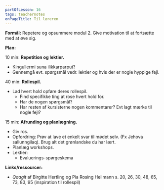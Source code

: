 ```yaml
---
partOfLesson: 16
tags: teachernotes
onPageTitle: Til læreren
---
```

**Formål:** Repetere og opsummere modul 2. Give motivation til at fortsætte med at øve sig.

**Plan:**

10 min: **Repetition og lektier.**

- Kingullermi suna ilikkarparput?
- Gennemgå evt. spørgsmål vedr. lektier og hvis der er nogle hyppige fejl.

40 min: **Rollespil.**

- Lad hvert hold opføre deres rollespil.
    - Find specifikke ting at rose hvert hold for.
    - Har de nogen spørgsmål?
    - Har resten af kursisterne nogen kommentarer? Evt lagt mærke til nogle fejl?

15 min: **Afrunding og planlægning.**

- Giv ros.
- Opfordring: Prøv at lave et enkelt svar til mødet selv. (Fx Jehova sallunngilaq). Brug alt det grønlandske du har lært.
- Planlæg workshops.
- Lektier:
    - Evaluerings-spørgeskema

**Links/ressourcer:**

- *Qaagit* af Birgitte Hertling og Pia Rosing Heilmann s. 20, 26, 30, 48, 65, 73, 83, 95 (inspiration til rollespil)